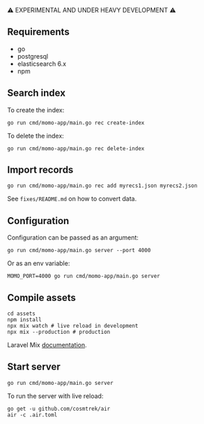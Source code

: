 :warning: EXPERIMENTAL AND UNDER HEAVY DEVELOPMENT :warning:

## Requirements

* go
* postgresql
* elasticsearch 6.x
* npm

## Search index

To create the index:

```
go run cmd/momo-app/main.go rec create-index
```

To delete the index:

```
go run cmd/momo-app/main.go rec delete-index
```

## Import records

```
go run cmd/momo-app/main.go rec add myrecs1.json myrecs2.json
```

See `fixes/README.md` on how to convert data.

## Configuration

Configuration can be passed as an argument:

```
go run cmd/momo-app/main.go server --port 4000
```

Or as an env variable:

```
MOMO_PORT=4000 go run cmd/momo-app/main.go server
```

## Compile assets

```
cd assets
npm install
npx mix watch # live reload in development
npx mix --production # production 
```

Laravel Mix [documentation](https://laravel.com/docs/8.x).

## Start server

```
go run cmd/momo-app/main.go server
```

To run the server with live reload:

```
go get -u github.com/cosmtrek/air
air -c .air.toml
```

